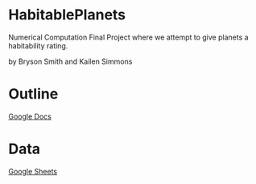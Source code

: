 # HabitablePlanets
Numerical Computation Final Project where we attempt to give planets a habitability rating.

by Bryson Smith and Kailen Simmons


# Outline

[Google Docs](https://docs.google.com/document/d/1RoDK4kUPRyUbH7jRfiCwK_nNtmDYzeQUmNHe_lX3Zb0/edit?usp=sharing)

# Data
[Google Sheets](https://docs.google.com/spreadsheets/d/11uub25CfTcGLttmJY_kshOHl8q59AC74vOFDfezW_Qs/edit?usp=sharing)

